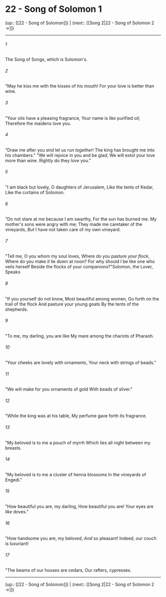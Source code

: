 # 22 - Song of Solomon 1

(up:: [[22 - Song of Solomon]]) | (next:: [[Song 2|22 - Song of Solomon 2 →]])

***


###### 1 
The Song of Songs, which is Solomon's. 

###### 2 
"May he kiss me with the kisses of his mouth! For your love is better than wine. 

###### 3 
"Your oils have a pleasing fragrance, Your name is _like_ purified oil; Therefore the maidens love you. 

###### 4 
"Draw me after you _and_ let us run _together_! The king has brought me into his chambers." "We will rejoice in you and be glad; We will extol your love more than wine. Rightly do they love you." 

###### 5 
"I am black but lovely, O daughters of Jerusalem, Like the tents of Kedar, Like the curtains of Solomon. 

###### 6 
"Do not stare at me because I am swarthy, For the sun has burned me. My mother's sons were angry with me; They made me caretaker of the vineyards, _But_ I have not taken care of my own vineyard. 

###### 7 
"Tell me, O you whom my soul loves, Where do you pasture _your flock_, Where do you make _it_ lie down at noon? For why should I be like one who veils herself Beside the flocks of your companions?"Solomon, the Lover, Speaks 

###### 8 
"If you yourself do not know, Most beautiful among women, Go forth on the trail of the flock And pasture your young goats By the tents of the shepherds. 

###### 9 
"To me, my darling, you are like My mare among the chariots of Pharaoh. 

###### 10 
"Your cheeks are lovely with ornaments, Your neck with strings of beads." 

###### 11 
"We will make for you ornaments of gold With beads of silver." 

###### 12 
"While the king was at his table, My perfume gave forth its fragrance. 

###### 13 
"My beloved is to me a pouch of myrrh Which lies all night between my breasts. 

###### 14 
"My beloved is to me a cluster of henna blossoms In the vineyards of Engedi." 

###### 15 
"How beautiful you are, my darling, How beautiful you are! Your eyes are _like_ doves." 

###### 16 
"How handsome you are, my beloved, _And_ so pleasant! Indeed, our couch is luxuriant! 

###### 17 
"The beams of our houses are cedars, Our rafters, cypresses.

***

(up:: [[22 - Song of Solomon]]) | (next:: [[Song 2|22 - Song of Solomon 2 →]])
